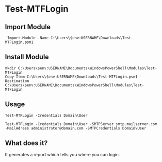 # Test-MTFLogin
## Import Module 
```
 Import-Module -Name C:\Users\$env:USERNAME\Downloads\Test-MTFLogin.psm1
```

## Install Module
```
mkdir C:\Users\$env:USERNAME\Documents\WindowsPowerShell\Modules\Test-MTFLogin
Copy-Item C:\Users\$env:USERNAME\Downloads\Test-MTFLogin.psm1 -Destination C:\Users\$env:USERNAME\Documents\WindowsPowerShell\Modules\Test-MTFLogin
```

## Usage
```
Test-MTFLogin -Credentials Domain\User
```
```
Test-MTFLogin -Credentials Domain\User -SMTPServer smtp.mailserver.com -MailAdress administrator@domain.com -SMTPCredentials Domain\User
```

## What does it?
It generates a report which tells you where you can login.
